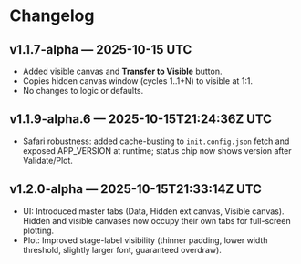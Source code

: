 # Changelog
## v1.1.7-alpha — 2025-10-15 UTC
- Added visible canvas and **Transfer to Visible** button.
- Copies hidden canvas window (cycles 1..1+N) to visible at 1:1.
- No changes to logic or defaults.

## v1.1.9-alpha.6 — 2025-10-15T21:24:36Z UTC
- Safari robustness: added cache-busting to `init.config.json` fetch and exposed APP_VERSION at runtime; status chip now shows version after Validate/Plot.

## v1.2.0-alpha — 2025-10-15T21:33:14Z UTC
- UI: Introduced master tabs (Data, Hidden ext canvas, Visible canvas). Hidden and visible canvases now occupy their own tabs for full-screen plotting.
- Plot: Improved stage-label visibility (thinner padding, lower width threshold, slightly larger font, guaranteed overdraw).
